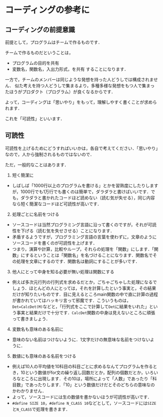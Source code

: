 # コーディングの参考に

## コーディングの前提意識

前提として，プログラムはチームで作るものです．

チームで作るものだということは，
- プログラムの目的を共有
- 変数名，関数名，入出力形式，を共有
することになります．

一方で，チームのメンバーは同じような発想を持った人どうしでは構成されません．
似た考えを持つ人どうしで集まるより，多種多様な発想をもつ人で集まったほうがプロダクト（プログラム）が良くなるからです．

よって，コーディングは「思いやり」をもって，理解しやすく書くことが求められます．

これを「可読性」といいます．

## 可読性

可読性を上げるためにどうすればいいかは，各自で考えてください．「思いやり」なので，人から強制されるものではないので．

ただ，一般的なことはあります．
1. 短く簡潔に
  - しばしば「1000行以上のプログラムを書ける」とかを習熟度にしたりしますが，1000行でも1万行でも書くのは簡単で，ダラダラと書けばいいです．でも，ダラダラと書かれたコードほど読めない（読む気が失せる），同じ内容なら短く簡潔なコードほど可読性が高いです．
2. 処理ごとに名前をつける
  - ソースコードは当然プログラミング言語に沿って書くのですが，それが可読性を下げる（読む気を失せさせる）ことになります．
  - 矛盾するようですが，プログラミング言語の言葉を使わずに，文章のようにソースコードを書くのが可読性を上げます．
  - つまり，演算や計算，比較やループ，それらの処理を「関数」にします．「関数」にするということは「関数名」を名づけることになります．関数名でその処理を文章にするのです．関数名は動詞にすることが多いです．
3. 他人にとって中身を知る必要が無い処理は関数にする
  - 例えば多次元行列の行列式を求めるだとか，ごちゃごちゃした処理になるでしょう．ほとんどの人にとっては，それを計算したという事実と，その結果だけが知りたいものです．目に見えるところmain関数の中で直に計算の過程が書かれていてはハッキリ言って邪魔です．こういうものは，`Det=CalcDet(M)`などと，「行列式をここで計算して`Det`に結果をいれた」という事実と結果だけで十分です．`CalcDet`関数の中身は見えないところに頑張って書きましょう．
4. 変数名も意味のある名前に
  - 意味のない名前はつけないように．1文字だけの無意味な名前をつけないように．
5. 数値にも意味のある名前をつける
  - 例えば10人の平均値を10科目の科目ごとに求めるなんてプログラムを作るとき，10という数値がfor文の繰り返し回数だとか，配列の個数だとか，いろいろなところに出現します．その10は，場所によって「人数」であったり「科目数」であったりします．「10」という数値だけだとそのどちらの意味なのかわかりません．
  - よって，ソースコードには生の数値を書かないほうが可読性が高いです．
  - `#define SIZE 10`，`#define N_CLASS 10`などとして，ソースコードには`SIZE`と`N_CLASS`で処理を書きます．


